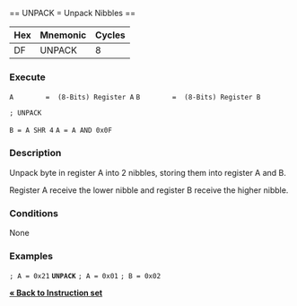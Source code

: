 \== UNPACK = Unpack Nibbles ==

| Hex | Mnemonic | Cycles |
| --- | -------- | ------ |
| DF  | UNPACK   | 8      |

### Execute

`A        =  (8-Bits) Register A`
`B        =  (8-Bits) Register B`

`; UNPACK`

`B = A SHR 4`
`A = A AND 0x0F`

### Description

Unpack byte in register A into 2 nibbles, storing them into register A
and B.

Register A receive the lower nibble and register B receive the higher
nibble.

### Conditions

None

### Examples

`; A = 0x21`
**`UNPACK`**
`; A = 0x01`
`; B = 0x02`

[**« Back to Instruction set**](PM_InstructionList "wikilink")